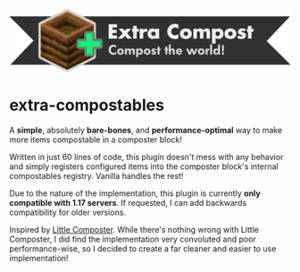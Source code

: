 ![Banner](https://raw.githubusercontent.com/nkomarn/SpigotImages/master/extra-compost/banner.png)
# extra-compostables
A **simple**, absolutely **bare-bones**, and **performance-optimal** way to make more items compostable in a composter block! 

Written in just 60 lines of code, this plugin doesn't mess with any behavior and simply registers configured items into the composter block's internal compostables registry. Vanilla handles the rest!

Due to the nature of the implementation, this plugin is currently **only compatible with 1.17 servers**. If requested, I can add backwards compatibility for older versions.

Inspired by [Little Composter](https://www.spigotmc.org/resources/little-composter.73880/). While there's nothing wrong with Little Composter, I did find the implementation very convoluted and poor performance-wise, so I decided to create a far cleaner and easier to use implementation!
